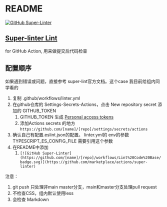 # README

[![GitHub Super-Linter](https://github.com/hzz780/super-linter-demo/workflows/Lint%20Code%20Base/badge.svg)](https://github.com/marketplace/actions/super-linter)

## [Super-linter Lint](https://github.com/github/super-linter)

for GitHub Action, 用来做提交后代码检查

## 配置顺序
如果遇到错误或问题，直接参考 super-lint官方文档。这个case 我目前给组内同学看的

1. 复制 .github/workflows/linter.yml
2. 在github仓库的 Settings-Secrets-Actions，点击 New repository secret 添加的 GITHUB_TOKEN
   1. GITHUB_TOKEN 生成 [Personal access tokens](https://github.com/settings/tokens)
   2. 添加Actions secrets 的地方 ``https://github.com/[name]/[repo]/settings/secrets/actions``
3. 确认自己有配置.eslint.json的配置。 linter.yml的 env的参数 TYPESCRIPT_ES_CONFIG_FILE 需要引用这个参数
4. 在README中添加
   1. ``[![GitHub Super-Linter](https://github.com/[name]/[repo]/workflows/Lint%20Code%20Base/badge.svg)](https://github.com/marketplace/actions/super-linter)``

注意：
1. git push 只处理非main master分支，main和master分支处理pull request
2. 不检查CSS，组内默认使用less
3. 会检查 Markdown






